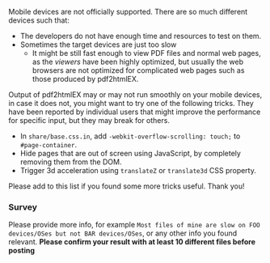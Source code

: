 Mobile devices are not officially supported. There are so much different devices such that:

- The developers do not have enough time and resources to test on them.
- Sometimes the target devices are just too slow
  - It might be still fast enough to view PDF files and normal web pages, as the _viewers_ have been highly optimized, but usually the web browsers are not optimized for complicated web pages such as those produced by pdf2htmlEX.

Output of pdf2htmlEX may or may not run smoothly on your mobile devices, in case it does not, you might want to try one of the following tricks. They have been reported by individual users that might improve the performance for specific input, but they may break for others.

- In `share/base.css.in`, add `-webkit-overflow-scrolling: touch;` to `#page-container`.
- Hide pages that are out of screen using JavaScript, by completely removing them from the DOM.
- Trigger 3d acceleration using `translateZ` or `translate3d` CSS property.

Please add to this list if you found some more tricks useful. Thank you!


### Survey
Please provide more info, for example `Most files of mine are slow on FOO devices/OSes but not BAR devices/OSes`, or any other info you found relevant. **Please confirm your result with at least 10 different files before posting**